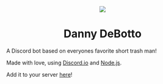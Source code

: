 
<p align="center"><img src="https://cdn.discordapp.com/app-icons/233514984963833856/e1cf4fb635869e163175a112abcc73a1.png"></p>
<h1 align="center">Danny DeBotto</h1>

A Discord bot based on everyones favorite short trash man!

Made with love, using [Discord.io](https://github.com/izy521/discord.io) and [Node.js](https://nodejs.org/en/).

Add it to your server [here](https://discordapp.com/oauth2/authorize?client_id=233514984963833856&scope=bot&permissions=0)!

